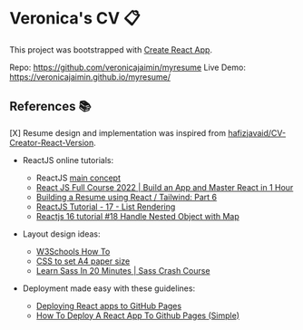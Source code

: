 # Veronica's CV 📋

This project was bootstrapped with [Create React App](https://github.com/facebook/create-react-app).

Repo: https://github.com/veronicajaimin/myresume
Live Demo: https://veronicajaimin.github.io/myresume/

## References 📚

[X] Resume design and implementation was inspired from [hafizjavaid/CV-Creator-React-Version](https://github.com/hafizjavaid/CV-Creator-React-Version).

- ReactJS online tutorials:
  - ReactJS [main concept](https://reactjs.org/docs/getting-started.html)
  - [React JS Full Course 2022 | Build an App and Master React in 1 Hour](https://www.youtube.com/watch?v=b9eMGE7QtTk&t=3192s)
  - [Building a Resume using React / Tailwind: Part 6](https://www.youtube.com/watch?v=6Xp-tM6-XBM&t=1916s)
  - [ReactJS Tutorial - 17 - List Rendering](https://www.youtube.com/watch?v=5s8Ol9uw-yM&t=442s)
  - [Reactjs 16 tutorial #18 Handle Nested Object with Map](https://www.youtube.com/watch?v=AiTS9YMd6Is)

- Layout design ideas:
  - [W3Schools How To](https://www.w3schools.com/howto/)
  - [CSS to set A4 paper size](https://stackoverflow.com/questions/16649943/css-to-set-a4-paper-size)
  - [Learn Sass In 20 Minutes | Sass Crash Course](https://www.youtube.com/watch?v=Zz6eOVaaelI&t=200s)

- Deployment made easy with these guidelines:
  - [Deploying React apps to GitHub Pages](https://blog.logrocket.com/deploying-react-apps-github-pages/#:~:text=The%20simplicity%20of%20deploying%20a,own%20custom%20domain%20or%20subdomain)
  - [How To Deploy A React App To Github Pages (Simple)](https://www.youtube.com/watch?v=Q9n2mLqXFpU)




